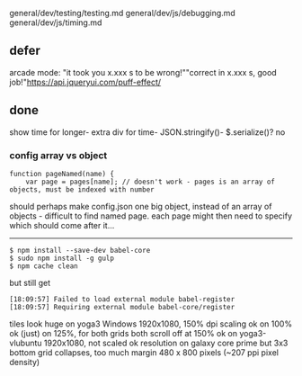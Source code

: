 

general/dev/testing/testing.md
general/dev/js/debugging.md
general/dev/js/timing.md

## defer

arcade mode: "it took you x.xxx s to be wrong!""correct in x.xxx s, good job!"https://api.jqueryui.com/puff-effect/

## done

show time for longer-
extra div for time-
JSON.stringify()-
$.serialize()? no

### config array vs object

    function pageNamed(name) {
        var page = pages[name]; // doesn't work - pages is an array of objects, must be indexed with number

should perhaps make config.json one big object, instead of an array of objects - difficult to find named page.
each page might then need to specify which should come after it...

---

    $ npm install --save-dev babel-core
    $ sudo npm install -g gulp
    $ npm cache clean

but still get 

    [18:09:57] Failed to load external module babel-register
    [18:09:57] Requiring external module babel-core/register

tiles look 
    huge on yoga3 Windows
        1920x1080, 150% dpi scaling
        ok on 100%
        ok (just) on 125%, for both grids
        both scroll off at 150%
    ok on yoga3-vlubuntu
        1920x1080, not scaled
    ok resolution on galaxy core prime but 3x3 bottom grid collapses, too much margin
        480 x 800 pixels (~207 ppi pixel density)

